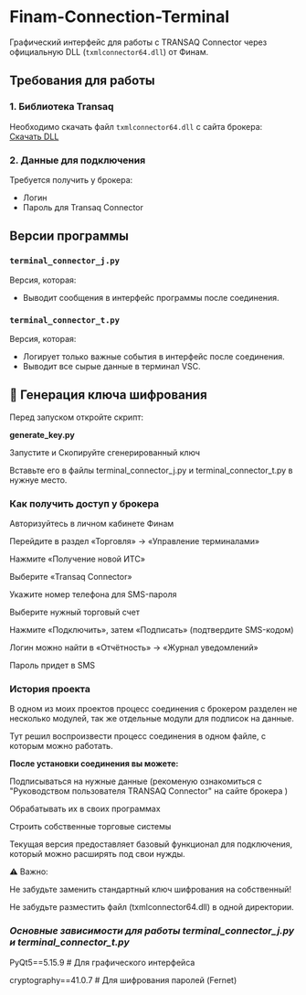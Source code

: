 # Finam-Connection-Terminal

Графический интерфейс для работы с TRANSAQ Connector через официальную DLL (`txmlconnector64.dll`) от Финам.

## Требования для работы

### 1. Библиотека Transaq
Необходимо скачать файл `txmlconnector64.dll` с сайта брокера:  
[Скачать DLL](https://www.finam.ru/howtotrade/soft/tconnector/)

### 2. Данные для подключения
Требуется получить у брокера:
- Логин
- Пароль для Transaq Connector

## Версии программы

### `terminal_connector_j.py` 
Версия, которая:
- Выводит сообщения в интерфейс программы после соединения.

### `terminal_connector_t.py`
Версия, которая:
- Логирует только важные события в интерфейс после соединения.
- Выводит все сырые данные в терминал VSC.

## 🔑 Генерация ключа шифрования

Перед запуском откройте скрипт:

**generate_key.py**

Запустите и Скопируйте сгенерированный ключ

Вставьте его в файлы terminal_connector_j.py и terminal_connector_t.py в нужнуе место.

### **Как получить доступ у брокера**
Авторизуйтесь в личном кабинете Финам

Перейдите в раздел «Торговля» → «Управление терминалами»

Нажмите «Получение новой ИТС»

Выберите «Transaq Connector»

Укажите номер телефона для SMS-пароля

Выберите нужный торговый счет

Нажмите «Подключить», затем «Подписать» (подтвердите SMS-кодом)

Логин можно найти в «Отчётность» → «Журнал уведомлений»

Пароль придет в SMS

### **История проекта**
 
В одном из моих проектов процесс соединения с брокером разделен не несколько модулей, так же отдельные модули для подписок на данные. 

Тут решил воспроизвести процесс соединения в одном файле, с которым можно работать.   

**После установки соединения вы можете:**

Подписываться на нужные данные (рекоменую ознакомиться с "Руководством пользователя TRANSAQ Connector" на сайте брокера )

Обрабатывать их в своих программах

Строить собственные торговые системы

Текущая версия предоставляет базовый функционал для подключения, который можно расширять под свои нужды.

⚠️ Важно: 

Не забудьте заменить стандартный ключ шифрования на собственный! 

Не забудьте разместить файл (txmlconnector64.dll) в одной директории. 

### *Основные зависимости для работы terminal_connector_j.py и terminal_connector_t.py*

PyQt5==5.15.9             # Для графического интерфейса

cryptography==41.0.7       # Для шифрования паролей (Fernet)

